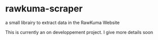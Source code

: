 # rawkuma-scraper
a small librairy to extract data in the RawKuma Website

This is currently an on developpement project.
I give more details soon
